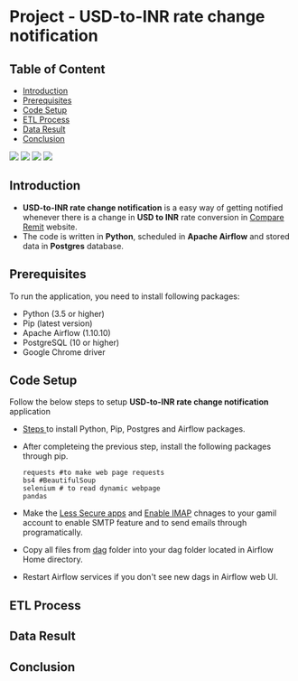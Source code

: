 # Project - USD-to-INR rate change notification

## Table of Content

- [Introduction](#introduction)
- [Prerequisites](#prerequisites)
- [Code Setup](#code-setup)
- [ETL Process](#etl-process)
- [Data Result](#data-result)
- [Conclusion](#conclusion)

![](https://img.shields.io/badge/python-3.5%20%7C%203.6%20%7C%203.7-blue) ![](https://img.shields.io/badge/Airflow-1.10.10-brightgreen) ![](https://img.shields.io/badge/Postgres-10%20%7C%2011%20%7C%2012-orange) ![](https://img.shields.io/badge/license-BSD-green)
## Introduction
-  **USD-to-INR rate change notification** is a easy way of  getting notified whenever there is a change in **USD to INR** rate conversion in [Compare Remit](https://www.compareremit.com/todays-best-dollar-to-rupee-exchange-rate/) website.
- The code is written in **Python**, scheduled in **Apache Airflow** and stored data in **Postgres** database.

## Prerequisites

To run the application, you need to install following packages:
- Python (3.5 or higher)
- Pip (latest version)
- Apache Airflow (1.10.10)
- PostgreSQL (10 or higher)
- Google Chrome driver



## Code Setup
Follow the below steps to setup **USD-to-INR rate change notification** application
- <a href ='https://medium.com/@taufiq_ibrahim/apache-airflow-installation-on-ubuntu-ddc087482c14'> Steps </a>to install Python, Pip, Postgres and Airflow packages.
- After completeing the previous step, install the following packages through pip.
  ```
  requests #to make web page requests
  bs4 #BeautifulSoup
  selenium # to read dynamic webpage
  pandas
  
  ```
- Make the [Less Secure apps]('https://support.google.com/accounts/answer/6010255') and [Enable IMAP]('https://support.google.com/mail/answer/7126229?hl=en') chnages to your gamil account to enable SMTP feature and to send emails through programatically.

- Copy all files from [dag]('https://github.com/sudhakar12161/USD-to-INR/tree/master/dag') folder into your dag folder located in Airflow Home directory.
- Restart Airflow services if you don't see new dags in Airflow web UI.



## ETL Process

## Data Result

## Conclusion


